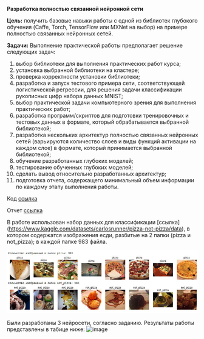 **Разработка полностью связанной нейронной сети**

**Цель:** получить базовые навыки работы с одной из библиотек глубокого
обучения (Caffe, Torch, TensorFlow или MXNet на выбор) на примере
полностью связанных нейронных сетей.

**Задачи:** Выполнение практической работы предполагает решение следующих задач:
1. выбор библиотеки для выполнения практических работ курса;
2. установка выбранной библиотеки на кластере;
3. проверка корректности установки библиотеки;
4. разработка и запуск тестового примера сети, соответствующей логистической регрессии, для решения задачи классификации рукописных цифр набора данных MNIST;
5. выбор практической задачи компьютерного зрения для выполнения практических работ;
6. разработка программ/скриптов для подготовки тренировочных и тестовых данных в формате, который обрабатывается выбранной библиотекой;
7. разработка нескольких архитектур полностью связанных нейронных сетей (варьируются количество слоев и виды функций активации на каждом слое) в формате, который принимается выбранной библиотекой;
8. обучение разработанных глубоких моделей;
8. тестирование обученных глубоких моделей;
9. сделать вывод относительно разработанных архитектур;
10. подготовка отчета, содержащего минимальный объем информации по каждому этапу выполнения работы.

Код [ссылка](lab2.ipynb)

Отчет [ссылка](Отчет_Лаб2.docx) 

В работе использован набор данных для классификации [ссылка] (https://www.kaggle.com/datasets/carlosrunner/pizza-not-pizza/data), в котором содержатся изображения есди, разбитые на 2 папки (pizza и not_pizza); в каждой папке 983 файла.

![pizza_not_pizza](pizza_not_pizza.jpg)

Были разработаны 3 нейросети, согласно заданию. Результаты работы представлены в табице ниже:
![image](https://github.com/user-attachments/assets/62acb518-8c6a-4b96-a34b-3665f4f8f5fe)


